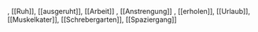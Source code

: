 , [[Ruh]], [[ausgeruht]], [[Arbeit]]
, [[Anstrengung]]
, [[erholen]], [[Urlaub]], [[Muskelkater]], [[Schrebergarten]], [[Spaziergang]]